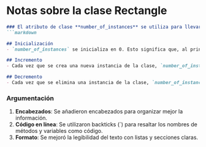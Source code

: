 # Notas sobre la clase Rectangle

```markdown
### El atributo de clase **number_of_instances** se utiliza para llevar un conteo de cuántas instancias (objetos) de una clase se han creado y eliminado. Aquí te detallo cómo funciona:
```markdown

## Inicialización
- `number_of_instances` se inicializa en 0. Esto significa que, al principio, no hay instancias de la clase.

## Incremento
- Cada vez que se crea una nueva instancia de la clase, `number_of_instances` se incrementa en 1. Esto se hace típicamente en el constructor de la clase (el método `__init__` en Python).

## Decremento
- Cada vez que se elimina una instancia de la clase, `number_of_instances` se decrementa en 1. Esto se puede hacer en el método destructor de la clase (el método `__del__` en Python).
```

### Argumentación
1. **Encabezados**: Se añadieron encabezados para organizar mejor la información.
2. **Código en línea**: Se utilizaron backticks (\`) para resaltar los nombres de métodos y variables como código.
3. **Formato**: Se mejoró la legibilidad del texto con listas y secciones claras.
